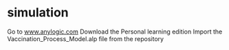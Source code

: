 # simulation
Go to www.anylogic.com
Download the Personal learning edition
Import the Vaccination_Process_Model.alp file from the repository
